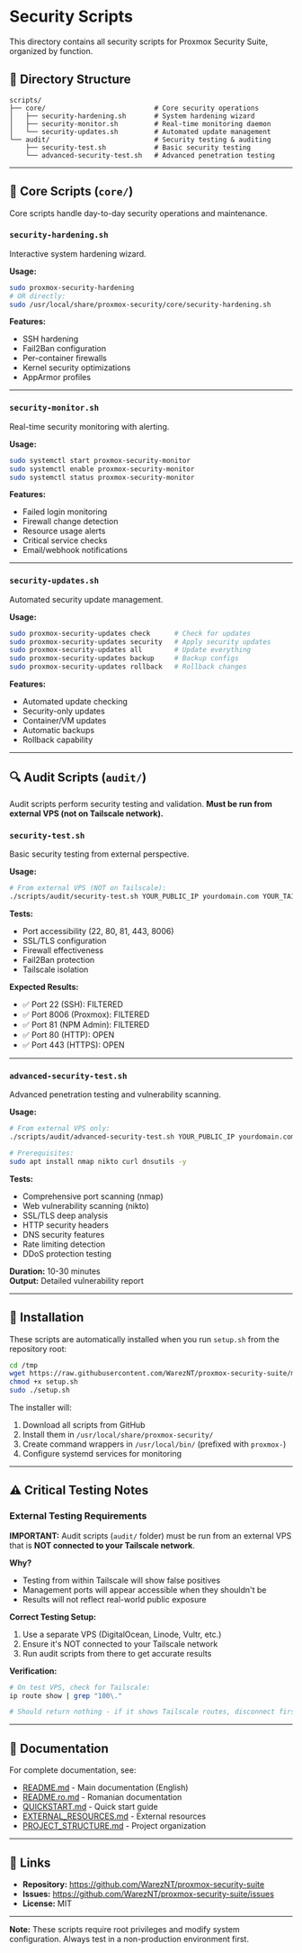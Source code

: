 # Security Scripts

This directory contains all security scripts for Proxmox Security Suite, organized by function.

## 📁 Directory Structure

```
scripts/
├── core/                           # Core security operations
│   ├── security-hardening.sh       # System hardening wizard
│   ├── security-monitor.sh         # Real-time monitoring daemon
│   └── security-updates.sh         # Automated update management
└── audit/                          # Security testing & auditing
    ├── security-test.sh            # Basic security testing
    └── advanced-security-test.sh   # Advanced penetration testing
```

---

## 🔧 Core Scripts (`core/`)

Core scripts handle day-to-day security operations and maintenance.

### `security-hardening.sh`
Interactive system hardening wizard.

**Usage:**
```bash
sudo proxmox-security-hardening
# OR directly:
sudo /usr/local/share/proxmox-security/core/security-hardening.sh
```

**Features:**
- SSH hardening
- Fail2Ban configuration
- Per-container firewalls
- Kernel security optimizations
- AppArmor profiles

---

### `security-monitor.sh`
Real-time security monitoring with alerting.

**Usage:**
```bash
sudo systemctl start proxmox-security-monitor
sudo systemctl enable proxmox-security-monitor
sudo systemctl status proxmox-security-monitor
```

**Features:**
- Failed login monitoring
- Firewall change detection
- Resource usage alerts
- Critical service checks
- Email/webhook notifications

---

### `security-updates.sh`
Automated security update management.

**Usage:**
```bash
sudo proxmox-security-updates check      # Check for updates
sudo proxmox-security-updates security   # Apply security updates
sudo proxmox-security-updates all        # Update everything
sudo proxmox-security-updates backup     # Backup configs
sudo proxmox-security-updates rollback   # Rollback changes
```

**Features:**
- Automated update checking
- Security-only updates
- Container/VM updates
- Automatic backups
- Rollback capability

---

## 🔍 Audit Scripts (`audit/`)

Audit scripts perform security testing and validation. **Must be run from external VPS (not on Tailscale network).**

### `security-test.sh`
Basic security testing from external perspective.

**Usage:**
```bash
# From external VPS (NOT on Tailscale):
./scripts/audit/security-test.sh YOUR_PUBLIC_IP yourdomain.com YOUR_TAILSCALE_IP
```

**Tests:**
- Port accessibility (22, 80, 81, 443, 8006)
- SSL/TLS configuration
- Firewall effectiveness
- Fail2Ban protection
- Tailscale isolation

**Expected Results:**
- ✅ Port 22 (SSH): FILTERED
- ✅ Port 8006 (Proxmox): FILTERED
- ✅ Port 81 (NPM Admin): FILTERED
- ✅ Port 80 (HTTP): OPEN
- ✅ Port 443 (HTTPS): OPEN

---

### `advanced-security-test.sh`
Advanced penetration testing and vulnerability scanning.

**Usage:**
```bash
# From external VPS only:
./scripts/audit/advanced-security-test.sh YOUR_PUBLIC_IP yourdomain.com

# Prerequisites:
sudo apt install nmap nikto curl dnsutils -y
```

**Tests:**
- Comprehensive port scanning (nmap)
- Web vulnerability scanning (nikto)
- SSL/TLS deep analysis
- HTTP security headers
- DNS security features
- Rate limiting detection
- DDoS protection testing

**Duration:** 10-30 minutes  
**Output:** Detailed vulnerability report

---

## 🚀 Installation

These scripts are automatically installed when you run `setup.sh` from the repository root:

```bash
cd /tmp
wget https://raw.githubusercontent.com/WarezNT/proxmox-security-suite/main/setup.sh
chmod +x setup.sh
sudo ./setup.sh
```

The installer will:
1. Download all scripts from GitHub
2. Install them in `/usr/local/share/proxmox-security/`
3. Create command wrappers in `/usr/local/bin/` (prefixed with `proxmox-`)
4. Configure systemd services for monitoring

---

## ⚠️ Critical Testing Notes

### External Testing Requirements

**IMPORTANT:** Audit scripts (`audit/` folder) must be run from an external VPS that is **NOT connected to your Tailscale network**.

**Why?**
- Testing from within Tailscale will show false positives
- Management ports will appear accessible when they shouldn't be
- Results will not reflect real-world public exposure

**Correct Testing Setup:**
1. Use a separate VPS (DigitalOcean, Linode, Vultr, etc.)
2. Ensure it's NOT connected to your Tailscale network
3. Run audit scripts from there to get accurate results

**Verification:**
```bash
# On test VPS, check for Tailscale:
ip route show | grep "100\."

# Should return nothing - if it shows Tailscale routes, disconnect first!
```

---

## 📖 Documentation

For complete documentation, see:
- [README.md](../README.md) - Main documentation (English)
- [README.ro.md](../README.ro.md) - Romanian documentation
- [QUICKSTART.md](../QUICKSTART.md) - Quick start guide
- [EXTERNAL_RESOURCES.md](../EXTERNAL_RESOURCES.md) - External resources
- [PROJECT_STRUCTURE.md](../PROJECT_STRUCTURE.md) - Project organization

---

## 🔗 Links

- **Repository:** https://github.com/WarezNT/proxmox-security-suite
- **Issues:** https://github.com/WarezNT/proxmox-security-suite/issues
- **License:** MIT

---

**Note:** These scripts require root privileges and modify system configuration. Always test in a non-production environment first.
